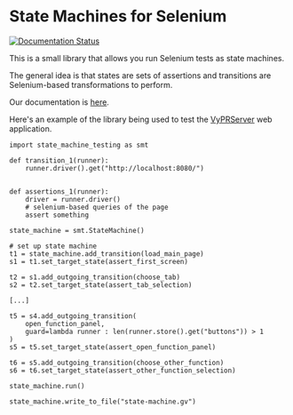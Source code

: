 # State Machines for Selenium

[![Documentation Status](https://readthedocs.org/projects/selenium-state-machines/badge/?version=latest)](https://selenium-state-machines.readthedocs.io/en/latest/?badge=latest)



This is a small library that allows you run Selenium tests as state machines.

The general idea is that states are sets of assertions and transitions are Selenium-based transformations to perform.

Our documentation is [here](https://selenium-state-machines.readthedocs.io/en/latest/).

Here's an example of the library being used to test the [VyPRServer](http://github.com/pyvypr/VyPRServer/) web application.

```
import state_machine_testing as smt

def transition_1(runner):
    runner.driver().get("http://localhost:8080/")


def assertions_1(runner):
    driver = runner.driver()
    # selenium-based queries of the page
    assert something

state_machine = smt.StateMachine()

# set up state machine
t1 = state_machine.add_transition(load_main_page)
s1 = t1.set_target_state(assert_first_screen)

t2 = s1.add_outgoing_transition(choose_tab)
s2 = t2.set_target_state(assert_tab_selection)

[...]

t5 = s4.add_outgoing_transition(
    open_function_panel,
    guard=lambda runner : len(runner.store().get("buttons")) > 1
)
s5 = t5.set_target_state(assert_open_function_panel)

t6 = s5.add_outgoing_transition(choose_other_function)
s6 = t6.set_target_state(assert_other_function_selection)

state_machine.run()

state_machine.write_to_file("state-machine.gv")
```
